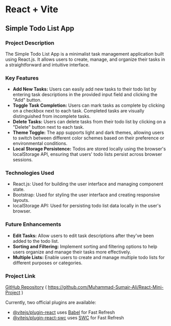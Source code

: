 # React + Vite
## Simple Todo List App

### Project Description
The Simple Todo List App is a minimalist task management application built using React.js. It allows users to create, manage, and organize their tasks in a straightforward and intuitive interface.

### Key Features
- **Add New Tasks:** Users can easily add new tasks to their todo list by entering task descriptions in the provided input field and clicking the "Add" button.
- **Toggle Task Completion:** Users can mark tasks as complete by clicking on a checkbox next to each task. Completed tasks are visually distinguished from incomplete tasks.
- **Delete Tasks:** Users can delete tasks from their todo list by clicking on a "Delete" button next to each task.
- **Theme Toggle:** The app supports light and dark themes, allowing users to switch between different color schemes based on their preference or environmental conditions.
- **Local Storage Persistence:** Todos are stored locally using the browser's localStorage API, ensuring that users' todo lists persist across browser sessions.

### Technologies Used
- React.js: Used for building the user interface and managing component state.
- Bootstrap: Used for styling the user interface and creating responsive layouts.
- localStorage API: Used for persisting todo list data locally in the user's browser.

### Future Enhancements
- **Edit Tasks:** Allow users to edit task descriptions after they've been added to the todo list.
- **Sorting and Filtering:** Implement sorting and filtering options to help users organize and manage their tasks more effectively.
- **Multiple Lists:** Enable users to create and manage multiple todo lists for different purposes or categories.

### Project Link
[GitHub Repository](#) ( https://github.com/Muhammad-Sumair-Ali/React-Mini-Project )


Currently, two official plugins are available:
- [@vitejs/plugin-react](https://github.com/vitejs/vite-plugin-react/blob/main/packages/plugin-react/README.md) uses [Babel](https://babeljs.io/) for Fast Refresh
- [@vitejs/plugin-react-swc](https://github.com/vitejs/vite-plugin-react-swc) uses [SWC](https://swc.rs/) for Fast Refresh

